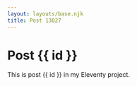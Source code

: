 ```yaml
---
layout: layouts/base.njk
title: Post 13027
---
```


# Post {{ id }}

This is post {{ id }} in my Eleventy project.
